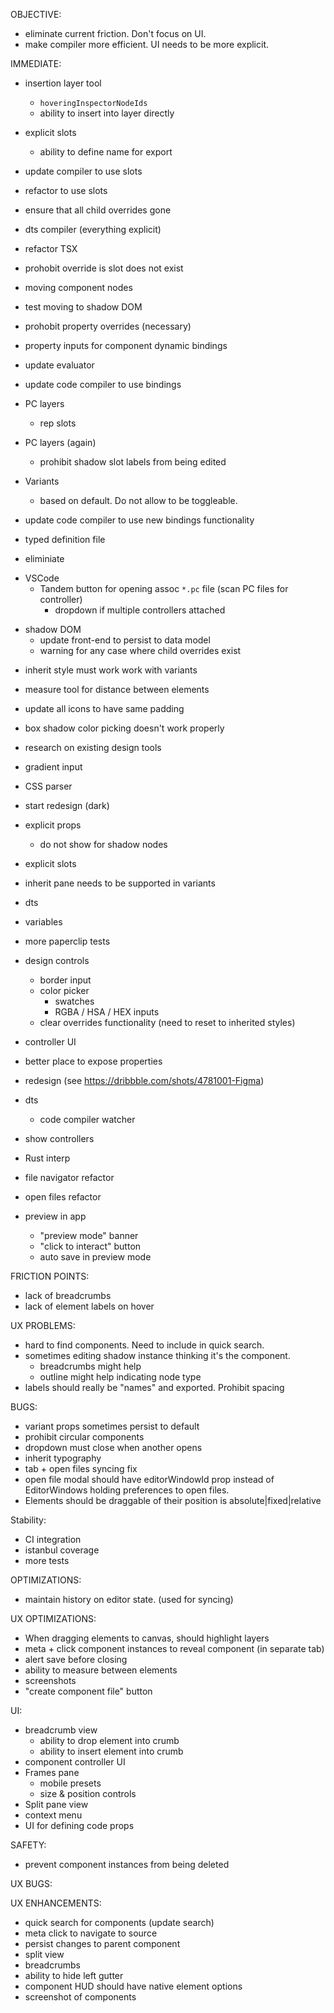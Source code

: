 OBJECTIVE:

- eliminate current friction. Don't focus on UI.
- make compiler more efficient. UI needs to be more explicit.

IMMEDIATE:


- insertion layer tool
  - `hoveringInspectorNodeIds`
  - ability to insert into layer directly


- explicit slots
  - ability to define name for export
- update compiler to use slots
- refactor to use slots
- ensure that all child overrides gone
- dts compiler (everything explicit)
- refactor TSX
- prohobit override is slot does not exist

* moving component nodes
* test moving to shadow DOM

* prohobit property overrides (necessary)

* property inputs for component dynamic bindings

* update evaluator
* update code compiler to use bindings

- PC layers

  - rep slots

- PC layers (again)
  - prohibit shadow slot labels from being edited

* Variants

  - based on default. Do not allow to be toggleable.

* update code compiler to use new bindings functionality
* typed definition file
* eliminiate

- VSCode
  - Tandem button for opening assoc `*.pc` file (scan PC files for controller)
    - dropdown if multiple controllers attached

* shadow DOM
  - update front-end to persist to data model
  - warning for any case where child overrides exist

- inherit style must work work with variants
- measure tool for distance between elements
- update all icons to have same padding
- box shadow color picking doesn't work properly
- research on existing design tools
- gradient input
- CSS parser

- start redesign (dark)

* explicit props
  - do not show for shadow nodes
* explicit slots

* inherit pane needs to be supported in variants

* dts
* variables
* more paperclip tests
* design controls
  - border input
  - color picker
    - swatches
    - RGBA / HSA / HEX inputs
  - clear overrides functionality (need to reset to inherited styles)
* controller UI
* better place to expose properties
* redesign (see https://dribbble.com/shots/4781001-Figma)
* dts
  - code compiler watcher
* show controllers
* Rust interp
* file navigator refactor
* open files refactor
* preview in app
  - "preview mode" banner
  - "click to interact" button
  - auto save in preview mode

FRICTION POINTS:

- lack of breadcrumbs
- lack of element labels on hover

UX PROBLEMS:

- hard to find components. Need to include in quick search.
- sometimes editing shadow instance thinking it's the component.
  - breadcrumbs might help
  - outline might help indicating node type
- labels should really be "names" and exported. Prohibit spacing

BUGS:

- variant props sometimes persist to default
- prohibit circular components
- dropdown must close when another opens
- inherit typography
- tab + open files syncing fix
- open file modal should have editorWindowId prop instead of EditorWindows holding preferences to open files.
- Elements should be draggable of their position is absolute|fixed|relative

Stability:

- CI integration
- istanbul coverage
- more tests

OPTIMIZATIONS:

- maintain history on editor state. (used for syncing)

UX OPTIMIZATIONS:

- When dragging elements to canvas, should highlight layers
- meta + click component instances to reveal component (in separate tab)
- alert save before closing
- ability to measure between elements
- screenshots
- "create component file" button

UI:

- breadcrumb view
  - ability to drop element into crumb
  - ability to insert element into crumb
- component controller UI
- Frames pane
  - mobile presets
  - size & position controls
- Split pane view
- context menu
- UI for defining code props

SAFETY:

- prevent component instances from being deleted

UX BUGS:

UX ENHANCEMENTS:

- quick search for components (update search)
- meta click to navigate to source
- persist changes to parent component
- split view
- breadcrumbs
- ability to hide left gutter
- component HUD should have native element options
- screenshot of components
